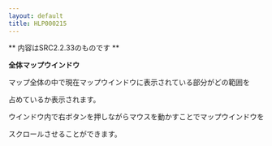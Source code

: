 ```yaml
---
layout: default
title: HLP000215
---
```

** 内容はSRC2.2.33のものです **

**全体マップウインドウ**

マップ全体の中で現在マップウインドウに表示されている部分がどの範囲を

占めているか表示されます。

ウインドウ内で右ボタンを押しながらマウスを動かすことでマップウインドウを

スクロールさせることができます。
